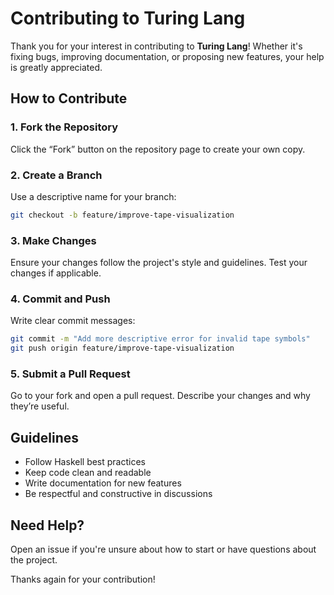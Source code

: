 # Contributing to Turing Lang

Thank you for your interest in contributing to **Turing Lang**!
Whether it's fixing bugs, improving documentation, or proposing new features, your help is greatly appreciated.

## How to Contribute

### 1. Fork the Repository

Click the “Fork” button on the repository page to create your own copy.

### 2. Create a Branch

Use a descriptive name for your branch:

```bash
git checkout -b feature/improve-tape-visualization
```

### 3. Make Changes

Ensure your changes follow the project's style and guidelines. Test your changes if applicable.

### 4. Commit and Push

Write clear commit messages:

```bash
git commit -m "Add more descriptive error for invalid tape symbols"
git push origin feature/improve-tape-visualization
```

### 5. Submit a Pull Request

Go to your fork and open a pull request. Describe your changes and why they’re useful.

## Guidelines

* Follow Haskell best practices
* Keep code clean and readable
* Write documentation for new features
* Be respectful and constructive in discussions

## Need Help?

Open an issue if you're unsure about how to start or have questions about the project.

Thanks again for your contribution!
